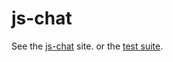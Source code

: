 # js-chat

See the [js-chat](http://oshuma.github.com/js-chat/ "js-chat") site.
or the [test suite](/test/suite.html).
